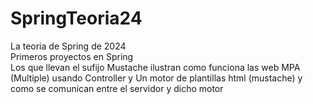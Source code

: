 # SpringTeoria24
La teoria de Spring de 2024<br>
Primeros proyectos en Spring<br>
Los que llevan el sufijo Mustache ilustran como funciona 
las web MPA (Multiple) usando Controller y Un motor de plantillas
html (mustache) y como se comunican entre el servidor y dicho motor
